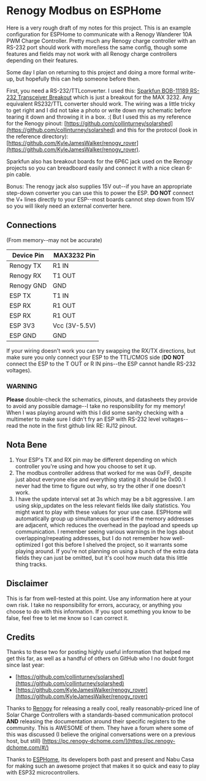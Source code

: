 # Renogy Modbus on ESPHome

Here is a very rough draft of my notes for this project. This is an example configuration for ESPHome to communicate with a Renogy Wanderer 10A PWM Charge Controller. Pretty much any Renogy charge controller with an RS-232 port should work with more/less the same config, though some features and fields may not work with all Renogy charge controllers depending on their features.

Some day I plan on returning to this project and doing a more formal write-up, but hopefully this can help someone before then.

First, you need a RS-232/TTLconverter. I used this: [Sparkfun BOB-11189 RS-232 Transceiver Breakout](https://www.sparkfun.com/products/11189) which is just a breakout for the MAX 3232. Any equivalent RS232/TTL converter should work. The wiring was a little tricky to get right and I did not take a photo or write down my schematic before tearing it down and throwing it in a box. :( But I used this as my reference for the Renogy pinout: [https://github.com/collinturney/solarshed](https://github.com/collinturney/solarshed) and this for the protocol (look in the reference directory): [https://github.com/KyleJamesWalker/renogy_rover](https://github.com/KyleJamesWalker/renogy_rover).

Sparkfun also has breakout boards for the 6P6C jack used on the Renogy projects so you can breadboard easily and connect it with a nice clean 6-pin cable.

Bonus: The renogy jack also supplies 15V out--if you have an appropriate step-down converter you can use this to power the ESP. **DO NOT** connect the V+ lines directly to your ESP--most boards cannot step down from 15V so you will likely need an external converter here.

## Connections

(From memory--may not be accurate)

| Device Pin  | MAX3232 Pin |
| ----------- | ----------- |
| Renogy TX | R1 IN |
| Renogy RX | T1 OUT |
| Renogy GND | GND |
| ESP TX | T1 IN |
| ESP RX | R1 OUT |
| ESP RX | R1 OUT |
| ESP 3V3 | Vcc (3V-5.5V) |
| ESP GND | GND |

If your wiring doesn't work you can try swapping the RX/TX directions, but make sure you only connect your ESP to the TTL/CMOS side (**DO NOT** connect the ESP to the T OUT or R IN pins--the ESP cannot handle RS-232 voltages). 

### **WARNING**

**Please** double-check the schematics, pinouts, and datasheets they provide to avoid any possible damage--I take no responsibility for my memory!  When I was playing around with this I did some sanity checking with a multimeter to make sure I didn't fry an ESP with RS-232 level voltages--read the note in the first github link RE: RJ12 pinout.

## Nota Bene

1. Your ESP's TX and RX pin may be different depending on which controller you're using and how you choose to set it up. 
2. The modbus controller address that worked for me was 0xFF, despite just about everyone else and everything stating it should be 0x00. I never had the time to figure out why, so try the other if one doesn't work.
3. I have the update interval set at 3s which may be a bit aggressive. I am using skip_updates on the less relevant fields like daily statistics. You might want to play with these values for your use case. ESPHome will automatically group up simultaneous queries if the memory addresses are adjacent, which reduces the overhead in the payload and speeds up communication. I remember seeing various warnings in the logs about overlapping/repeating addresses, but I do not remember how well-optimized I got this before I shelved the project, so it warrants some playing around. If you're not planning on using a bunch of the extra data fields they can just be omitted, but it's cool how much data this little thing tracks.

## Disclaimer

This is far from well-tested at this point. Use any information here at your own risk. I take no responsibility for errors, accuracy, or anything you choose to do with this information. If you spot something you know to be false, feel free to let me know so I can correct it.

## Credits

Thanks to these two for posting highly useful information that helped me get this far, as well as a handful of others on GitHub who I no doubt forgot since last year:

- [https://github.com/collinturney/solarshed](https://github.com/collinturney/solarshed)
- [https://github.com/KyleJamesWalker/renogy_rover](https://github.com/KyleJamesWalker/renogy_rover)

Thanks to [Renogy](https://www.renogy.com/) for releasing a really cool, really reasonably-priced line of Solar Charge Controllers with a standards-based communication protocol **AND** releasing the documentation around their specific registers to the community. This is AWESOME of them. They have a forum where some of this was discussed (I believe the original conversations were on a previous host, but still) [https://pc.renogy-dchome.com/](https://pc.renogy-dchome.com/#/)

Thanks to [ESPHome](https://www.esphome.io/), its developers both past and present and Nabu Casa for making such an awesome project that makes it so quick and easy to play with ESP32 microcontrollers.